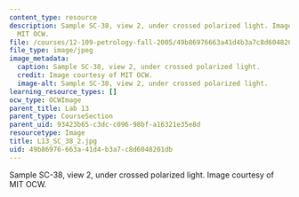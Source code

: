 ```yaml
---
content_type: resource
description: Sample SC-38, view 2, under crossed polarized light. Image courtesy of
  MIT OCW.
file: /courses/12-109-petrology-fall-2005/49b86976663a41d4b3a7c8d6048201db_L13_SC_38_2.jpg
file_type: image/jpeg
image_metadata:
  caption: Sample SC-38, view 2, under crossed polarized light.
  credit: Image courtesy of MIT OCW.
  image-alt: Sample SC-38, view 2, under crossed polarized light.
learning_resource_types: []
ocw_type: OCWImage
parent_title: Lab 13
parent_type: CourseSection
parent_uid: 93423b65-c3dc-c096-98bf-a16321e35e8d
resourcetype: Image
title: L13_SC_38_2.jpg
uid: 49b86976-663a-41d4-b3a7-c8d6048201db
---
```

Sample SC-38, view 2, under crossed polarized light. Image courtesy of MIT OCW.

